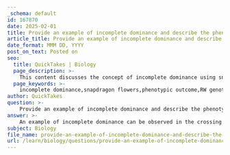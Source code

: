 ```yaml
---
_schema: default
id: 167870
date: 2025-02-01
title: Provide an example of incomplete dominance and describe the phenotypic outcome.
article_title: Provide an example of incomplete dominance and describe the phenotypic outcome.
date_format: MMM DD, YYYY
post_on_text: Posted on
seo:
  title: QuickTakes | Biology
  page_description: >-
    This content discusses the concept of incomplete dominance using snapdragon flowers as an example, explaining the phenotypic outcomes of crossing red and white flowers to produce pink offspring.
  page_keywords: >-
    incomplete dominance,snapdragon flowers,phenotypic outcome,RW genotype,red flower,white flower,pink flower,F1 generation,F2 generation,genetic variability,trait expression
author: QuickTakes
question: >-
    Provide an example of incomplete dominance and describe the phenotypic outcome.
answer: >-
    An example of incomplete dominance can be observed in the crossing of snapdragon flowers. When a red flower (homozygous, RR) is crossed with a white flower (homozygous, WW), the resulting offspring (heterozygous, RW) exhibit a pink phenotype. This pink flower is an intermediate expression between the red and white parent flowers, demonstrating that neither allele is completely dominant over the other.\n\n### Phenotypic Outcome\nIn this case, the phenotypic outcome is characterized by the following:\n\n- **Parental Generation**: \n  - Red flowers (RR)\n  - White flowers (WW)\n\n- **F1 Generation**: \n  - All offspring are pink flowers (RW), which is the intermediate phenotype.\n\n- **F2 Generation**: \n  - If two pink flowers (RW) are crossed, the phenotypic ratio in the F2 generation would be 1 red (RR): 2 pink (RW): 1 white (WW), resulting in a 1:2:1 ratio.\n\nThis example illustrates how incomplete dominance leads to a blending of traits, resulting in a distinct phenotype that is not present in either parent. This pattern of inheritance can have significant implications for genetic variability and trait expression in populations.
subject: Biology
file_name: provide-an-example-of-incomplete-dominance-and-describe-the-phenotypic-outcome.md
url: /learn/biology/questions/provide-an-example-of-incomplete-dominance-and-describe-the-phenotypic-outcome
---
```


&nbsp;